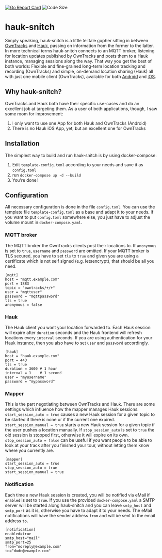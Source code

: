[![Go Report Card](https://goreportcard.com/badge/github.com/tuffnerdstuff/hauk-snitch)](https://goreportcard.com/report/github.com/tuffnerdstuff/hauk-snitch)
![Code Size](https://img.shields.io/github/languages/code-size/tuffnerdstuff/hauk-snitch)
# hauk-snitch
Simply speaking, hauk-snitch is a little telltale gopher sitting in between [OwnTracks](https://github.com/owntracks) and [Hauk](https://github.com/bilde2910/Hauk), passing on information from the former to the latter. In more technical terms hauk-snitch connects to an MQTT broker, listening for location updates published by OwnTracks and posts them to a Hauk instance, managing sessions along the way. That way you get the best of both worlds: Flexible and fine-grained long-term location tracking and recording (OwnTracks) and simple, on-demand location sharing (Hauk) all with just one mobile client (OwnTracks), available for both [Android](https://play.google.com/store/apps/details?id=org.owntracks.android) and [iOS](https://apps.apple.com/us/app/mqttitude/id692424691).

## Why hauk-snitch?
OwnTracks and Hauk both have their specific use-cases and do an excellent job at targeting them. As a user of both applications, though, I saw some room for improvement:
1. I only want to use one App for both Hauk and OwnTracks (Android)
2. There is no Hauk iOS App, yet, but an excellent one for OwnTracks

## Installation
The simplest way to build and run hauk-snitch is by using docker-compose:
1. Edit `template-config.toml` according to your needs and save it as `config.toml`
2. run `docker-compose up -d --build`
3. You're done!

## Configuration
All necessary configuration is done in the file `config.toml`. You can use the template file `template-config.toml` as a base and adapt it to your needs. If you want to put `config.toml` somewhere else, you just have to
adjust the volume mount in `docker-compose.yaml`.

### MQTT broker
The MQTT broker the OwnTracks clients post their locations to. If `anonymous` is set to `true`, `username` and `password` are omitted. If your MQTT broker is TLS secured, you have to set `tls` to `true` and given you are using a certificate which is not self signed (e.g. letsencrypt), that should be all you need.
```
[mqtt]
host = "mqtt.example.com"
port = 1883
topic = "owntracks/+/+"
user = "mqttuser"
password = "mqttpassword"
tls = true
anonymous = false
```

### Hauk
The Hauk client you want your location forwarded to. Each Hauk session will expire after `duration` seconds and the Hauk frontend will refresh locations every `interval` seconds. If you are using authentication for your Hauk instance, then you also have to set `user` and `password` accordingly.
```
[hauk]
host = "hauk.example.com"
port = 443
tls = true
duration = 3600 # 1 hour
interval = 1    # 1 second
user = "myusername"
password = "mypassword"
```
### Mapper
This is the part negotiating between OwnTracks and Hauk. There are some settings which influence how the mapper manages Hauk sessions. `start_session_auto = true` causes a new Hauk session for a given topic to be started if there is none or if the current one expired. `start_session_manual = true` starts a new Hauk session for a given topic if the user pushes a location manually. If `stop_session_auto` is set to `true` the old session is stopped first, otherwise it will expire on its own. `stop_session_auto = false` can be useful if you want people to be able to look at your track after you finished your tour, without letting them know where you currently are.

```
[mapper]
start_session_auto = true
stop_session_auto = true
start_session_manual = true
```


### Notification
Each time a new Hauk session is created, you will be notified via eMail if `enabled` is set to `true`. If you use the provided `docker-compose.yaml` a SMTP server will be started 
along hauk-snitch and you can leave `smtp_host` and `smtp_port` as it is, otherwise you have to adapt it to your needs. The eMail notifications will have the sender address `from` 
and will be sent to the email address `to`.
```
[notification]
enabled=true
smtp_host="mail"
smtp_port=25
from="noreply@example.com"
to="dude@example.com"
```
